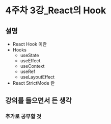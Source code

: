 # 4주차 3강_React의 Hook

## 설명

- React Hook 이란
- Hooks
    - useState
    - useEffect
    - useContext
    - useRef
    - useLayoutEffect
- React StrictMode 란

## 강의를 들으면서 든 생각

### 추가로 공부할 것
